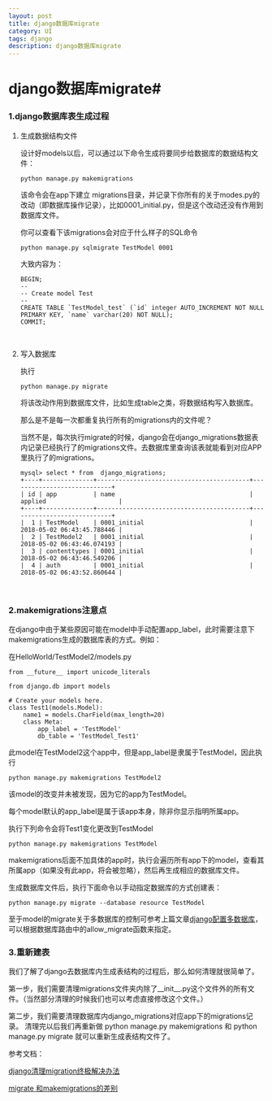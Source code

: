 ```yaml
---
layout: post
title: django数据库migrate
category: UI
tags: django
description: django数据库migrate
---
```

# django数据库migrate#

### 1.**django数据库表生成过程**

1. 生成数据结构文件

   设计好models以后，可以通过以下命令生成将要同步给数据库的数据结构文件：

    ```
    python manage.py makemigrations 
    ```

   该命令会在app下建立 migrations目录，并记录下你所有的关于modes.py的改动（即数据库操作记录），比如0001_initial.py，但是这个改动还没有作用到数据库文件。

   你可以查看下该migrations会对应于什么样子的SQL命令

   ```
   python manage.py sqlmigrate TestModel 0001
   ```

   大致内容为：

   ```
   BEGIN;
   --
   -- Create model Test
   --
   CREATE TABLE `TestModel_test` (`id` integer AUTO_INCREMENT NOT NULL PRIMARY KEY, `name` varchar(20) NOT NULL);
   COMMIT;
   ```

   ​

2. 写入数据库

   执行

   ```
   python manage.py migrate
   ```

   将该改动作用到数据库文件，比如生成table之类，将数据结构写入数据库。

   那么是不是每一次都重复执行所有的migrations内的文件呢？

   当然不是，每次执行migrate的时候，django会在django_migrations数据表内记录已经执行了的migrations文件。去数据库里查询该表就能看到对应APP里执行了的migrations。

   ```
   mysql> select * from  django_migrations;
   +----+--------------+------------------------------------------+----------------------------+
   | id | app          | name                                     | applied                    |
   +----+--------------+------------------------------------------+----------------------------+
   |  1 | TestModel    | 0001_initial                             | 2018-05-02 06:43:45.788446 |
   |  2 | TestModel2   | 0001_initial                             | 2018-05-02 06:43:46.074193 |
   |  3 | contenttypes | 0001_initial                             | 2018-05-02 06:43:46.549206 |
   |  4 | auth         | 0001_initial                             | 2018-05-02 06:43:52.860644 |
   ```
   ​



### 2.**makemigrations注意点**

在django中由于某些原因可能在model中手动配置app_label，此时需要注意下makemigrations生成的数据库表的方式。例如：

在HelloWorld/TestModel2/models.py

```
from __future__ import unicode_literals

from django.db import models

# Create your models here.
class Test1(models.Model):
    name1 = models.CharField(max_length=20)
    class Meta:
        app_label = 'TestModel'
        db_table = 'TestModel_Test1'
```

此model在TestModel2这个app中，但是app_label是隶属于TestModel，因此执行

```
python manage.py makemigrations TestModel2
```
该model的改变并未被发现，因为它的app为TestModel。

每个model默认的app_label是属于该app本身，除非你显示指明所属app。

执行下列命令会将Test1变化更改到TestModel

```
python manage.py makemigrations TestModel
```

makemigrations后面不加具体的app时，执行会遍历所有app下的model，查看其所属app（如果没有此app，将会被忽略），然后再生成相应的数据库文件。

生成数据库文件后，执行下面命令以手动指定数据库的方式创建表：

```
python manage.py migrate --database resource TestModel
```

至于model的migrate关于多数据库的控制可参考上篇文章[django配置多数据库](https://qkxu.github.io/2018/04/28/django%E9%85%8D%E7%BD%AE%E5%A4%9A%E6%95%B0%E6%8D%AE%E5%BA%93.html)，可以根据数据库路由中的allow_migrate函数来指定。

### 3.重新建表

我们了解了django去数据库内生成表结构的过程后，那么如何清理就很简单了。

 第一步，我们需要清理migrations文件夹内除了\_\_init\_\_.py这个文件外的所有文件。（当然部分清理的时候我们也可以考虑直接修改这个文件。） 

第二步，我们需要清理数据库内django_migrations对应app下的migrations记录。 清理完以后我们再重新做 python manage.py makemigrations 和 python manage.py migrate 就可以重新生成表结构文件了。




参考文档：

[django清理migration终极解决办法](http://www.hylinux.cn/Django/87.html)

[migrate 和makemigrations的差别](https://blog.csdn.net/yang1z1/article/details/52235424) 